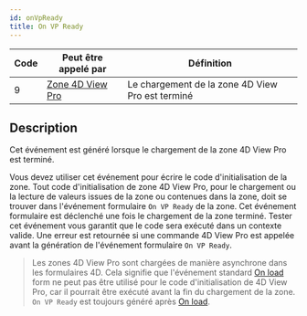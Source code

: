 ```yaml
---
id: onVpReady
title: On VP Ready
---
```


| Code | Peut être appelé par                                    | Définition                                       |
| ---- | ------------------------------------------------------- | ------------------------------------------------ |
| 9    | [Zone 4D View Pro](FormObjects/viewProArea_overview.md) | Le chargement de la zone 4D View Pro est terminé |


## Description

Cet événement est généré lorsque le chargement de la zone 4D View Pro est terminé.

Vous devez utiliser cet événement pour écrire le code d'initialisation de la zone. Tout code d'initialisation de zone 4D View Pro, pour le chargement ou la lecture de valeurs issues de la zone ou contenues dans la zone, doit se trouver dans l'événement formulaire `On VP Ready` de la zone. Cet événement formulaire est déclenché une fois le chargement de la zone terminé. Tester cet événement vous garantit que le code sera exécuté dans un contexte valide. Une erreur est retournée si une commande 4D View Pro est appelée avant la génération de l'événement formulaire `On VP Ready`.

> Les zones 4D View Pro sont chargées de manière asynchrone dans les formulaires 4D. Cela signifie que l'événement standard [On load](onLoad.md) form ne peut pas être utilisé pour le code d'initialisation de 4D View Pro, car il pourrait être exécuté avant la fin du chargement de la zone. `On VP Ready` est toujours généré après [On load](onLoad.md).